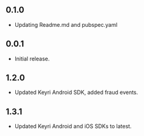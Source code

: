 ## 0.1.0

- Updating Readme.md and pubspec.yaml

## 0.0.1

- Initial release.

## 1.2.0

- Updated Keyri Android SDK, added fraud events.

## 1.3.1

- Updated Keyri Android and iOS SDKs to latest.
